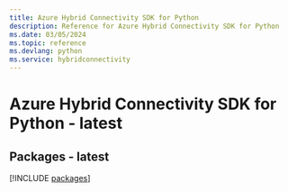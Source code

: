 ```yaml
---
title: Azure Hybrid Connectivity SDK for Python
description: Reference for Azure Hybrid Connectivity SDK for Python
ms.date: 03/05/2024
ms.topic: reference
ms.devlang: python
ms.service: hybridconnectivity
---
```

# Azure Hybrid Connectivity SDK for Python - latest
## Packages - latest
[!INCLUDE [packages](hybrid-connectivity-index.md)]